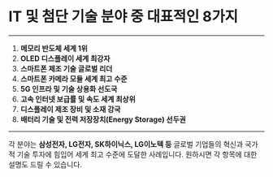 # **IT 및 첨단 기술 분야** 중 대표적인 8가지

---

1. **메모리 반도체 세계 1위**
2. **OLED 디스플레이 세계 최강자**
3. **스마트폰 제조 기술 글로벌 리더**
4. **스마트폰 카메라 모듈 세계 최고 수준**
5. **5G 인프라 및 기술 상용화 선도국**
6. **고속 인터넷 보급률 및 속도 세계 최상위**
7. **디스플레이 제조 장비 및 소재 강국**
8. **배터리 기술 및 전력 저장장치(Energy Storage) 선두권**

---

각 분야는 **삼성전자, LG전자, SK하이닉스, LG이노텍 등** 글로벌 기업들의 혁신과 국가적 기술 투자에 힘입어 세계 최고 수준에 도달한 사례입니다. 원하시면 각 항목에 대한 설명도 드릴 수 있습니다.

